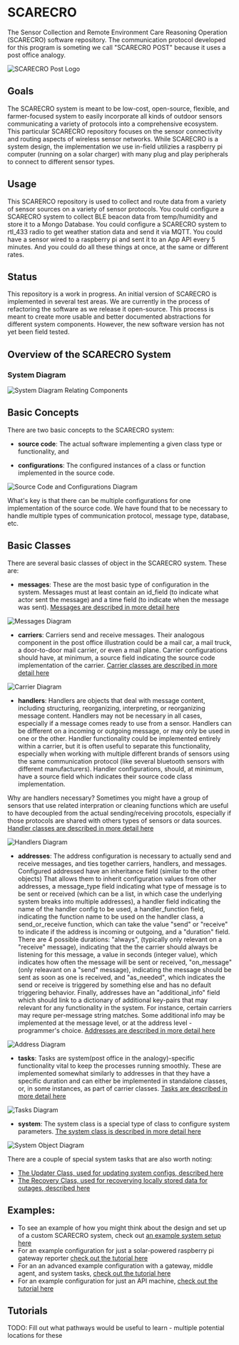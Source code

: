 # SCARECRO 
The Sensor Collection and Remote Environment Care Reasoning Operation (SCARECRO) software repository. The communication protocol developed for this program is someting we call "SCARECRO POST" because it uses a post office analogy. 

![SCARECRO Post Logo](imgs/Scarecro_Post_Logo.png)

## Goals 
The SCARECRO system is meant to be low-cost, open-source, flexible, and farmer-focused system to easily incorporate all kinds of outdoor sensors communicating a variety of protocols into a comprehensive ecosystem. This particular SCARECRO repository focuses on the sensor connectivity and routing aspects of wireless sensor networks. While SCARECRO is a system design, the implementation we use in-field utilizies a raspberry pi computer (running on a solar charger) with many plug and play peripherals to connect to different sensor types. 

## Usage
This SCARERCO repository is used to collect and route data from a variety of sensor sources on a variety of sensor protocols. You could configure a SCARECRO system to collect BLE beacon data from temp/humidity and store it to a Mongo Database. You could configure a SCARECRO system to rtl_433 radio to get weather station data and send it via MQTT. You could have a sensor wired to a raspberry pi and sent it to an App API every 5 minutes. And you could do all these things at once, at the same or different rates. 

## Status
This repository is a work in progress. An initial version of SCARECRO is implemented in several test areas. We are currently in the process of refactoring the software as we release it open-source. This process is meant to create more usable and better documented abstractions for different system components. However, the new software version has not yet been field tested. 

## Overview of the SCARECRO System 

### System Diagram

![System Diagram Relating Components](imgs/overall_system.png)

## Basic Concepts
There are two basic concepts to the SCARECRO system:

* __source code__: The actual software implementing a given class type or functionality, and 

* __configurations__: The configured instances of a class or function implemented in the source code. 

![Source Code and Configurations Diagram](imgs/system_config_and_source.png)

What's key is that there can be multiple configurations for one implementation of the source code. We have found that to be necessary to handle multiple types of communication protocol, message type, database, etc. 

## Basic Classes
There are several basic classes of object in the SCARECRO system. These are: 

* __messages__: These are the most basic type of configuration in the system. Messages must at least contain an id_field (to indicate what actor sent the message) and a time field (to indicate when the message was sent). [Messages are described in more detail here](messages.md)  

![Messages Diagram](imgs/messages.png)

* __carriers__: Carriers send and receive messages. Their analogous component in the post office illustration could be a mail car, a mail truck, a door-to-door mail carrier, or even a mail plane. Carrier configurations should have, at minimum, a source field indicating the source code implementation of the carrier. [Carrier classes are described in more detail here](carrier_class.md)

![Carrier Diagram](imgs/carriers.png)

* __handlers__: Handlers are objects that deal with message content, including structuring, reorganizing, interpreting, or reorganizing message content. Handlers may not be necessary in all cases, especially if a message comes ready to use from a sensor. Handlers can be different on a incoming or outgoing message, or may only be used in one or the other. Handler functionality could be implemented entirely within a carrier, but it is often useful to separate this functionality, especially when working with multiple different brands of sensors using the same communication protocol (like several bluetooth sensors with different manufacturers). Handler configurations, should, at minimum, have a source field which indicates their source code class implementation. 

Why are handlers necessary? Sometimes you might have a group of sensors that use related interpration or cleaning functions which are useful to have decoupled from the actual sending/receiving procotols, especially if those protocols are shared with others types of sensors or data sources. [Handler classes are described in more detail here](handler_class.md)

![Handlers Diagram](imgs/handlers.png)

* __addresses__: The address configuration is necessary to actually send and receive messages, and ties together carriers, handlers, and messages. Configured addressed have an inheritance field (similar to the other objects) That allows them to inherit configuration values from other addresses, a message_type field indicating what type of message is to be sent or received (which can be a list, in which case the underlying system breaks into multiple addresses), a handler field indicating the name of the handler config to be used, a handler_function field, indicating the function name to be used on the handler class, a send_or_receive function, which can take the value "send" or "receive" to indicate if the address is incoming or outgoing, and a "duration" field. There are 4 possible durations: "always", (typically only relevant on a "receive" message), indicating that the the carrier should always be listening for this message, a value in seconds (integer value), which indicates how often the message will be sent or received, "on_message" (only releavant on a "send" message), indicating the message should be sent as soon as one is received, and "as_needed", which indicates the send or receive is triggered by something else and has no default triggering behavior. Finally, addresses have an "additional_info" field which should link to a dictionary of additional key-pairs that may relevant for any functionality in the system. For instance, certain carriers may requre per-message string matches. Some additional info may be implemented at the message level, or at the address level - programmer's choice. [Addresses are described in more detail here](addresses.md)


![Address Diagram](imgs/addresses.png)

* __tasks__: Tasks are system(post office in the analogy)-specific functionality vital to keep the processes running smoothly. These are implemented somewhat similarly to addresses in that they have a specific duration and can either be implemented in standalone classes, or, in some instances, as part of carrier classes. [Tasks are described in more detail here](task_class.md)

![Tasks Diagram](imgs/tasks.png)

* __system__: The system class is a special type of class to configure system parameters. [The system class is described in more detail here](system_class.md)

![System Object Diagram](imgs/system.png)

There are a couple of special system tasks that are also worth noting:

- [The Updater Class, used for updating system configs, described here](task_docs/updater_class.md)
- [The Recovery Class, used for recoverying locally stored data for outages, described here](task_docs/recovery.md)

## Examples: 
- To see an example of how you might think about the design and set up of a custom SCARECRO system, check out [an example system setup here](example.md)
- For an example configuration for just a solar-powered raspberry pi gateway reporter [check out the tutorial here](example_solar_gateway.md)
- For an an advanced example configuration with a gateway,  middle agent, and system tasks, [check out the tutorial here]()
- For an example configuration for just an API machine, [check out the tutorial here]()

## Tutorials 
TODO: Fill out what pathways would be useful to learn - multiple potential locations for these  